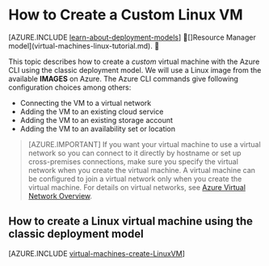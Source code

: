 <properties
	pageTitle="Create a Linux VM | Azure"
	description="Learn how to create a custom virtual machine with the classic deployment model running the Linux operating system."
	services="virtual-machines"
	documentationCenter=""
	authors="dsk-2015"
	manager="timlt"
	editor="tysonn"
	tags="azure-service-management"/>

<tags
	ms.service="virtual-machines"
	ms.date="10/14/2015"
	wacn.date=""/>

# How to Create a Custom Linux VM

[AZURE.INCLUDE [learn-about-deployment-models](../includes/learn-about-deployment-models-classic-include.md)]  []Resource Manager model](virtual-machines-linux-tutorial.md). 

This topic describes how to create a *custom* virtual machine with the Azure CLI using the classic deployment model. We will use a Linux image from the available **IMAGES** on Azure. The Azure CLI commands give following configuration choices among others:

- Connecting the VM to a virtual network
- Adding the VM to an existing cloud service
- Adding the VM to an existing storage account
- Adding the VM to an availability set or location

> [AZURE.IMPORTANT] If you want your virtual machine to use a virtual network so you can connect to it directly by hostname or set up cross-premises connections, make sure you specify the virtual network when you create the virtual machine. A virtual machine can be configured to join a virtual network only when you create the virtual machine. For details on virtual networks, see [Azure Virtual Network Overview](https://msdn.microsoft.com/zh-cn/library/azure/jj156007.aspx).


## How to create a Linux virtual machine using the classic deployment model

[AZURE.INCLUDE [virtual-machines-create-LinuxVM](../includes/virtual-machines-create-linuxvm.md)]
